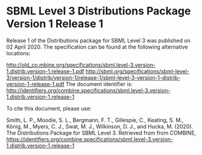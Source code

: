 # SBML Level 3 Distributions Package Version 1 Release 1
Release 1 of the Distributions package for SBML Level 3 was published on 02 April 2020. The specification can be found at the following alternative locations:

http://old_co.mbine.org/specifications/sbml.level-3.version-1.distrib.version-1.release-1.pdf
http://sbml.org/specifications/sbml-level-3/version-1/distrib/version-1/release-1/sbml-level-3-version-1-distrib-version-1-release-1.pdf
The document identifier is: http://identifiers.org/combine.specifications/sbml.level-3.version-1.distrib.version-1.release-1

To cite this document, please use:

Smith, L. P., Moodie, S. L., Bergmann, F. T., Gillespie, C., Keating, S. M., König, M., Myers, C. J., Swat, M. J., Wilkinson, D. J., and Hucka, M. (2020). The Distributions Package for SBML Level 3. Retrieved from from COMBINE, https://identifiers.org/combine.specifications/sbml.level-3.version-1.distrib.version-1.release-1